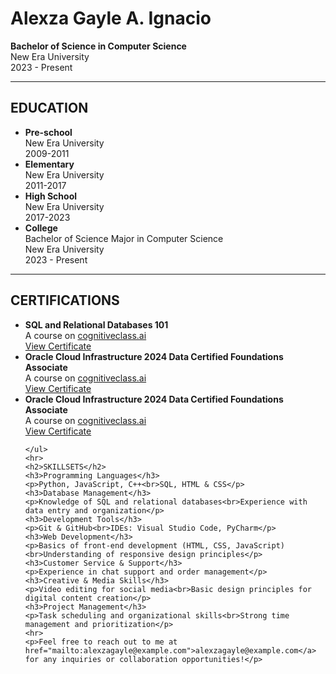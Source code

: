 <!DOCTYPE html>
<html lang="en">
<head>
    <meta charset="UTF-8">
    <meta name="viewport" content="width=device-width, initial-scale=1.0">
</head>
<body>
    <h1>Alexza Gayle A. Ignacio</h1>
    <p><strong>Bachelor of Science in Computer Science</strong><br>
       New Era University<br>
       2023 - Present</p>
    <hr>
    <h2>EDUCATION</h2>
    <ul>
        <li><strong>Pre-school</strong><br>New Era University<br>2009-2011</li>
        <li><strong>Elementary</strong><br>New Era University<br>2011-2017</li>
        <li><strong>High School</strong><br>New Era University<br>2017-2023</li>
        <li><strong>College</strong><br>Bachelor of Science Major in Computer Science<br>New Era University<br>2023 - Present</li>
    </ul>
    <hr>
    <h2>CERTIFICATIONS</h2>
    <ul>
        <li><strong>SQL and Relational Databases 101</strong><br>
            A course on <a href="https://courses.cognitiveclass.ai" target="_blank">cognitiveclass.ai</a><br>
            <a href="https://courses.cognitiveclass.ai/certificates/7a1476b7d87c4c8787ab5d91ffb2030f" target="_blank">View Certificate</a>
        </li>
        <li><strong>Oracle Cloud Infrastructure 2024 Data Certified Foundations Associate</strong><br>
            A course on <a href="https://courses.cognitiveclass.ai" target="_blank">cognitiveclass.ai</a><br>
            <a href="https://catalog-education.oracle.com/ords/certview/sharebadge?id=4664F691D30EF2D43F232F2D3C4BD21819A47602CF0B90A0B8EBB12BF0881ED1" target="_blank">View Certificate</a>
        </li>
        <li><strong>Oracle Cloud Infrastructure 2024 Data Certified Foundations Associate</strong><br>
            A course on <a href="https://courses.cognitiveclass.ai" target="_blank">cognitiveclass.ai</a><br>
            <a href="https://catalog-education.oracle.com/ords/certview/sharebadge?id=4664F691D30EF2D43F232F2D3C4BD21819A47602CF0B90A0B8EBB12BF0881ED1" target="_blank">View Certificate</a>
        </li>

       
    </ul>
    <hr>
    <h2>SKILLSETS</h2>
    <h3>Programming Languages</h3>
    <p>Python, JavaScript, C++<br>SQL, HTML & CSS</p>
    <h3>Database Management</h3>
    <p>Knowledge of SQL and relational databases<br>Experience with data entry and organization</p>
    <h3>Development Tools</h3>
    <p>Git & GitHub<br>IDEs: Visual Studio Code, PyCharm</p>
    <h3>Web Development</h3>
    <p>Basics of front-end development (HTML, CSS, JavaScript)<br>Understanding of responsive design principles</p>
    <h3>Customer Service & Support</h3>
    <p>Experience in chat support and order management</p>
    <h3>Creative & Media Skills</h3>
    <p>Video editing for social media<br>Basic design principles for digital content creation</p>
    <h3>Project Management</h3>
    <p>Task scheduling and organizational skills<br>Strong time management and prioritization</p>
    <hr>
    <p>Feel free to reach out to me at href="mailto:alexzagayle@example.com">alexzagayle@example.com</a> for any inquiries or collaboration opportunities!</p>
</body>
</html>
